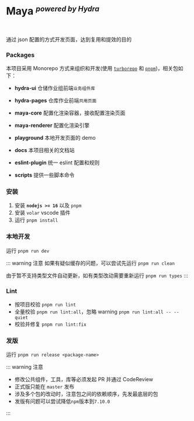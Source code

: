 # Maya <small><sup> <em>powered by Hydra</em> </sup></small>

<br>

通过 json 配置的方式开发页面，达到复用和提效的目的

### Packages

本项目采用 Monorepo 方式来组织和开发(使用 [`turborepo`](https://turborepo.org/) 和 [`pnpm`](https://pnpm.io/))，相关包如下：

- **hydra-ui**
  仓储作业组前端`业务组件库`

- **hydra-pages**
  仓库作业前端`共用页面`

- **maya-core**
  配置化渲染容器，接收配置渲染页面

- **maya-renderer**
  配置化渲染引擎

- **playground**
  本地开发页面的 demo

- **docs**
  本项目相关的文档站

- **eslint-plugin**
  统一 eslint 配置和规则

- **scripts**
  提供一些脚本命令

### 安装

1. 安装 **`nodejs >= 16`** 以及 `pnpm`
2. 安装 `volar` vscode 插件
3. 运行 `pnpm install`

### 本地开发

运行 `pnpm run dev`

::: warning 注意
如果有疑似缓存的问题，可以尝试先运行 `pnpm run clean`

由于暂不支持类型文件自动更新，如有类型改动需要重新运行 `pnpm run types`
:::

### Lint

- 按项目校验 `pnpm run lint`
- 全量校验 `pnpm run lint:all`，忽略 warning `pnpm run lint:all -- --quiet`
- 校验并修复 `pnpm run lint:fix`

### 发版

运行 `pnpm run release <package-name>`

::: warning 注意

- 修改公共组件，工具，库等必须发起 PR 并通过 CodeReview
- 正式版只能在 `master` 发布
- 涉及多个包的改动时，注意包之间的依赖顺序，先发最底层的包
- 发版有问题可以尝试降低`npm`版本到`7.10.0`

:::
